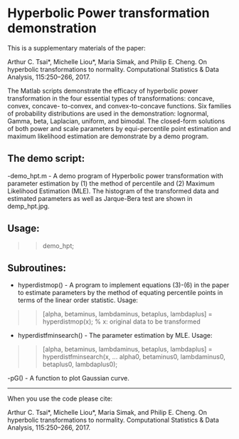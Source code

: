 # Hyperbolic Power transformation demonstration

This is a supplementary materials of the paper:

Arthur C. Tsai*, Michelle Liou*, Maria Simak, and Philip E. Cheng. On hyperbolic transformations to normality. Computational Statistics & Data Analysis, 115:250–266, 2017.

The Matlab scripts demonstrate the efficacy of hyperbolic power transformation in the four essential types of transformations: 
concave, convex, concave- to-convex, and convex-to-concave functions. Six families of probability distributions are 
used in the demonstration: lognormal, Gamma, beta, Laplacian, uniform, and bimodal. The closed-form solutions of 
both power and scale parameters by equi-percentile point estimation and maximum likelihood estimation are demonstrate 
by a demo program.

## The demo script:
-demo_hpt.m - A demo program of Hyperbolic power transformation with parameter estimation by (1) the method of 
              percentile and (2) Maximum Likelihood Estimation (MLE). The histogram of the transformed data and 
              estimated parameters as well as Jarque-Bera test are shown in demp_hpt.jpg.
## Usage: 
>>demo_hpt;


## Subroutines:
- hyperdistmop() - A program to implement equations (3)-(6) in the paper to estimate parameters 
                  by the method of equating percentile points in terms of the linear order statistic. 
Usage: 
 >>[alpha, betaminus, lambdaminus, betaplus, lambdaplus] = hyperdistmop(x); % x: original data to be transformed
 
- hyperdistfminsearch() - The parameter estimation by MLE.
 Usage: 
 >>[alpha, betaminus, lambdaminus, betaplus, lambdaplus] = hyperdistfminsearch(x, ...
   alpha0, betaminus0, lambdaminus0, betaplus0, lambdaplus0);
   

-pG() - A function to plot Gaussian curve.



------
When you use the code please cite:

Arthur C. Tsai*, Michelle Liou*, Maria Simak, and Philip E. Cheng. On hyperbolic transformations to normality. Computational Statistics & Data Analysis, 115:250–266, 2017.



